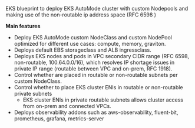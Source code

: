 EKS blueprint to deploy EKS AutoMode cluster with custom Nodepools and making use of the non-routable ip address space (RFC 6598 )

**Main features**
- Deploy EKS AutoMode custom NodeClass and custom NodePool optimized for different use cases: compute, memory, graviton.
- Deploys default EBS storageclass and ALB ingressclass.
- Deploys EKS nodes and pods in VPC secondary CIDR range (RFC 6598, non-routable, 100.64.0.0/16), which resolves IP shortage issues in private IP range (routable between VPC and on-prem, RFC 1918).
- Control whether are placed in routable or non-routable subnets per custom NodeClass.
- Control whether to place EKS cluster ENIs in routable or non-routable private subnets
	- EKS cluster ENIs in private routable subnets allows cluster access from on-prem and connected VPCs.
- Deploys observability addons such as aws-observability, fluent-bit, prometheus, grafana, metrics-server
